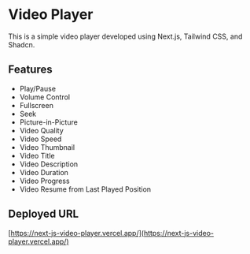 <!-- generate me readme file for video player developed using next js, tailwind, shadcn -->
# Video Player

This is a simple video player developed using Next.js, Tailwind CSS, and Shadcn.

## Features

- Play/Pause
- Volume Control
- Fullscreen
- Seek
- Picture-in-Picture
- Video Quality
- Video Speed
- Video Thumbnail
- Video Title
- Video Description
- Video Duration
- Video Progress
- Video Resume from Last Played Position

## Deployed URL

[https://next-js-video-player.vercel.app/](https://next-js-video-player.vercel.app/)